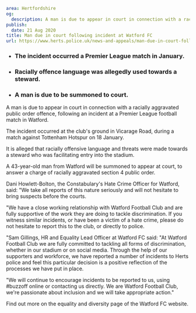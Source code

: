 ```yaml
area: Hertfordshire
og:
  description: A man is due to appear in court in connection with a racially aggravated public order offence, following an incident at a Premier League football match in Watford.
publish:
  date: 21 Aug 2020
title: Man due in court following incident at Watford FC
url: https://www.herts.police.uk/news-and-appeals/man-due-in-court-following-incident-at-watford-fc-0531
```

* ### The incident occurred a Premier League match in January.

 * ### Racially offence language was allegedly used towards a steward.

 * ### A man is due to be summoned to court.

A man is due to appear in court in connection with a racially aggravated public order offence, following an incident at a Premier League football match in Watford.

The incident occurred at the club's ground in Vicarage Road, during a match against Tottenham Hotspur on 18 January.

It is alleged that racially offensive language and threats were made towards a steward who was facilitating entry into the stadium.

A 43-year-old man from Watford will be summoned to appear at court, to answer a charge of racially aggravated section 4 public order.

Dani Howlett-Bolton, the Constabulary's Hate Crime Officer for Watford, said: "We take all reports of this nature seriously and will not hesitate to bring suspects before the courts.

"We have a close working relationship with Watford Football Club and are fully supportive of the work they are doing to tackle discrimination. If you witness similar incidents, or have been a victim of a hate crime, please do not hesitate to report this to the club, or directly to police.

"Sam Gillings, HR and Equality Lead Officer at Watford FC said: "At Watford Football Club we are fully committed to tackling all forms of discrimination, whether in our stadium or on social media. Through the help of our supporters and workforce, we have reported a number of incidents to Herts police and feel this particular decision is a positive reflection of the processes we have put in place.

"We will continue to encourage incidents to be reported to us, using #buzzoff online or contacting us directly. We are Watford Football Club, we're passionate about inclusion and we will take appropriate action."

Find out more on the equality and diversity page of the Watford FC website.
